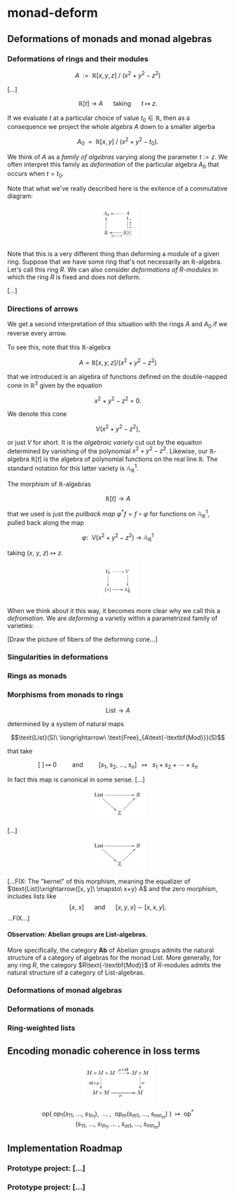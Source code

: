 # monad-deform

## Deformations of monads and monad algebras

### Deformations of rings and their modules

$$A\ \ :=\ \ \mathbb{R}[x, y, z]\ \big/\ (x^2+y^2-z^2)$$

[...]

$$\mathbb{R}[t]\ \longrightarrow\ A\ \ \ \ \ \ \text{taking}\ \ \ \ \ \ t\ \mapsto\ z.$$

If we evaluate $t$ at a particular choice of value $t_0\in\mathbb{R}$, then as a consequence we project the whole algebra $A$ down to a smaller algerba

$$A_0\ \ =\ \ \mathbb{R}[x, y]\ \big/\ (x^2+y^2-t_0).$$

We think of $A$ as a *family of algebras* varying along the parameter $t:=z$. We often interpret this family as *deformation* of the particular algebra $A_0$ that occurs when $t=t_0$.

Note that what we've really described here is the exitence of a commutative diagram:

<div align="center">
  <img src="./images/alg_def.jpg" alt="ring_deformation" width="18%">
</div>

Note that this is a very different thing than deforming a module of a given ring. Suppose that we have some ring that's not necessarily an $\mathbb{R}$-algebra. Let's call this ring $R$. We can also consider *deformations of* $R$-*modules* in which the ring $R$ is fixed and does not deform.

[...]

### Directions of arrows
We get a second interpretation of this situation with the rings $A$ and $A_0$ if we reverse every arrow.

To see this, note that this $\mathbb{R}$-algebra

$$A=\mathbb{R}[x,y,z]\big/(x^2+y^2-z^2)$$

that we introduced is an algebra of functions defined on the double-napped cone in $\mathbb{R}^3$ given by the equation

$$x^2+y^2-z^2\ =\ 0.$$

We denote this cone

$$V(x^2+y^2-z^2),$$

or just $V$ for short. It is the *algebraic variety* cut out by the equaiton determined by vanishing of the polynomial $x^2+y^2-z^2$. Likewise, our $\mathbb{R}$-algebra $\mathbb{R}[t]$ is the algebra of polynomial functions on the real line $\mathbb{R}$. The standard notation for this latter variety is $\mathbb{A}^{1}_{\mathbb{R}}$.

The morphism of $\mathbb{R}$-algebras

$$\mathbb{R}[t]\longrightarrow A$$

that we used is just the *pullback map* $\varphi^\ast f=f\circ\varphi$ for functions on $\mathbb{A}^{1}_{\mathbb{R}}$, pulled back along the map 

$$\varphi:\ \ V(x^2+y^2-z^2)\ \longrightarrow\ \mathbb{A}^1_{\mathbb{R}}$$

taking $(x,\ y,\ z)\mapsto z$.

<div align="center">
  <img src="./images/alg_def_scheme.jpg" alt="ring_deformation" width="18%">
</div>

When we think about it this way, it becomes more clear why we call this a *defromation*. We are *deforming* a varietiy within a parametrized family of varieties:

[Draw the picture of fibers of the deforming cone...]

### Singularities in deformations

### Rings as monads

### Morphisms from monads to rings

$$\text{List}\longrightarrow A$$

determined by a system of natural maps

$$\text{List}(S)\ \longrightarrow\ \text{Free}_{A\text{-\textbf{Mod}}}(S)$$

that take

$$[\ ]\ \longmapsto\ 0\ \ \ \ \ \ \ \ \ \text{and}\ \ \ \ \ \ \ \ \ [s_1,\ s_2,\ \dots,\ s_n]\ \ \ \longmapsto\ \ \ s_1+s_2+\cdots + s_n$$

In fact this map is canonical in some sense. [...]

<div align="center">
  <img src="./images/R-alg.jpg" alt="ring_deformation" width="25%">
</div>

[...]

<div align="center">
  <img src="./images/Z-alg.jpg" alt="ring_deformation" width="25%">
</div>

[...FIX: The "kernel" of this morphism, meaning the equalizer of $\text{List}\xrightarrow{[x, y]\ \mapsto\ x+y} A$ and the zero morphism, includes lists like
$$[x,\ x]\ \ \ \ \ \ \text{and}\ \ \ \ \ \ [x, y, x]\ \sim\ [x, x, y].$$ 
...FIX...]

#### Observation: Abelian groups are $\text{List}$-algebras.
More specifically, the category $\mathbf{Ab}$ of Abelian groups admits the natural structure of a category of algebras for the monad $\text{List}$. More generally, for any ring $R$, the category $R\text{-\textbf{Mod}}$ of $R$-modules admits the natural structure of a category of $\text{List}$-algebras.

### Deformations of monad algebras

### Deformations of monads

### Ring-weighted lists

## Encoding monadic coherence in loss terms

<div align="center">
  <img src="./images/assoc.jpg" alt="ring_deformation" width="32%">
</div>

$$\text{op}\big(\ \text{op}_{1}(s_{11},\ \dots,\ s_{1n_{1}}),\ \ \dots\ ,\ \ \text{op}_{m}(s_{m1},\ \dots,\ s_{mn_{m}})\ \big)\ \ \longmapsto\ \ \text{op}^{\ast}(s_{11},\ \dots,\ s_{1n_{1}},\ \dots\ ,\ s_{m1},\ \dots,\ s_{mn_{m}})$$

## Implementation Roadmap

### Prototype project: [...]

### Prototype project: [...]